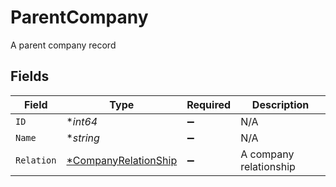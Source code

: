 # ParentCompany

A parent company record


## Fields

| Field                                                              | Type                                                               | Required                                                           | Description                                                        |
| ------------------------------------------------------------------ | ------------------------------------------------------------------ | ------------------------------------------------------------------ | ------------------------------------------------------------------ |
| `ID`                                                               | **int64*                                                           | :heavy_minus_sign:                                                 | N/A                                                                |
| `Name`                                                             | **string*                                                          | :heavy_minus_sign:                                                 | N/A                                                                |
| `Relation`                                                         | [*CompanyRelationShip](../../models/shared/companyrelationship.md) | :heavy_minus_sign:                                                 | A company relationship                                             |
